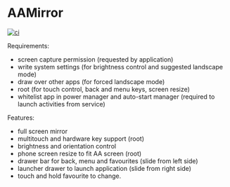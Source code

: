 # AAMirror

[![ci][1]][2]

Requirements:
- screen capture permission (requested by application)
- write system settings (for brightness control and suggested landscape mode)
- draw over other apps (for forced landscape mode)
- root (for touch control, back and menu keys, screen resize)
- whitelist app in power manager and auto-start manager (required to launch activities from service)

Features:
- full screen mirror
- multitouch and hardware key support (root)
- brightness and orientation control
- phone screen resize to fit AA screen (root)
- drawer bar for back, menu and favourites (slide from left side)
- launcher drawer to launch application (slide from right side)
- touch and hold favourite to change.

[1]: https://github.com/slashmax/AAMirror/workflows/ci/badge.svg
[2]: https://github.com/slashmax/AAMirror/actions
